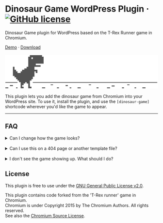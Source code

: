 # Dinosaur Game WordPress Plugin  &middot; [![GitHub license](https://img.shields.io/badge/license-GPL%202.0-blue.svg)](https://github.com/chrisdavidmiles/dino-game/blob/master/LICENSE)

Dinosaur Game plugin for WordPress based on the T-Rex Runner game in Chromium.

[Demo](https://chrisdavidmiles.com/dinosaur-game) &middot; [Download](https://github.com/chrisdavidmiles/assets/raw/dinosaur-game/dinosaur-game.zip)
<br><br>
[![Dinosaur Game WordPress Plugin](https://github.com/chrisdavidmiles/assets/blob/dinosaur-game/dino-banner-250x55px.svg)](https://chrisdavidmiles.com/dinosaur-game)
 
This plugin lets you add the dinosaur game from Chromium into your WordPress site. To use it, install the plugin, and use the `[dinosaur-game]` shortcode wherever you'd like the game to appear. 
<hr>

## FAQ
<details><summary>Can I change how the game looks?</summary><p>

Yes! The html markup of the game has classes that make it easy to apply CSS to them. If you like playing with game files, you can also swap out the spritemap with your own by editing the `game-sprites-1x.png` and `game-sprites-2x.png` files.
<br></p>
</details>
<br>
<details><summary>Can I use this on a 404 page or another template file?</summary><p>

Yes! Anywhere that you can use a shortcode, you can insert this game. Inside post/page content you can use `[dinosaur-plugin]`. In a php template file you can use: 
```php 
<?php echo do_shortcode('[dinosaur-plugin]');?>
```
</p>
</details>
<br>
<details><summary>I don't see the game showing up. What should I do?</summary><p>
<ul>
  <li>If you see an error message "The dinosaur game can only be used once per post." then that means the page is trying to show the shortcode more than once. Since the game binds to keys (up, down, and spacebar) it wouldn't work well with multiple instances of the page on a single page. So this game only works once per page/post.</li>
  <li>If you don't see an error message, and the shortcode still isn't working, check your php error log or turn on debug mode to see if another plugin or theme is interfering with this plugin.<br><br>
   Also feel free to ask a question on the <a href="https://wordpress.org/support/plugin/dinosaur-game/">WordPress.org support forum</a>.</li>
</ul>
<br></p>
</details>

## License
This plugin is free to use under the [GNU General Public License v2.0](https://github.com/chrisdavidmiles/dinosaur-game/blob/master/LICENSE).

This plugin contains code forked from the 'T-Rex runner' game in Chromium.<br>
Chromium is under Copyright 2015 by The Chromium Authors. All rights reserved.<br>
See also the [Chromium Source License](https://cs.chromium.org/chromium/src/LICENSE).
